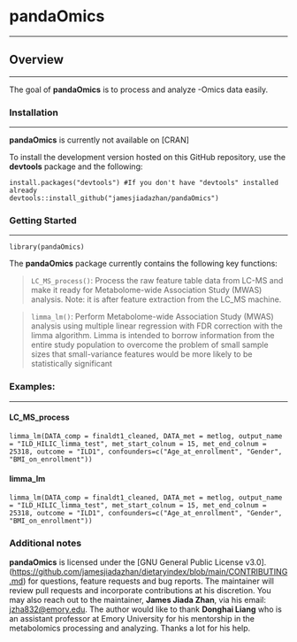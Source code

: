 # pandaOmics

___
## Overview
___

The goal of **pandaOmics** is to process and analyze -Omics data easily.

### Installation
___

**pandaOmics** is currently not available on [CRAN]


To install the development version hosted on this GitHub repository, use the **devtools** package and the following:

```
install.packages("devtools") #If you don't have "devtools" installed already
devtools::install_github("jamesjiadazhan/pandaOmics")
```


### Getting Started
___
```
library(pandaOmics)
```

The **pandaOmics** package currently contains the following key functions:

>`LC_MS_process()`: Process the raw feature table data from LC-MS and make it ready for Metabolome-wide Association Study (MWAS) analysis. Note: it is after feature extraction from the LC_MS machine.

>`limma_lm()`: Perform Metabolome-wide Association Study (MWAS) analysis using multiple linear regression with FDR correction with the limma algorithm. Limma is intended to borrow information from the entire study population to overcome the problem of small sample sizes that small-variance features would be more likely to be statistically significant 

### Examples:
___
#### LC_MS_process
```
limma_lm(DATA_comp = finaldt1_cleaned, DATA_met = metlog, output_name = "ILD_HILIC_limma_test", met_start_colnum = 15, met_end_colnum = 25318, outcome = "ILD1", confounders=c("Age_at_enrollment", "Gender", "BMI_on_enrollment"))

```

#### limma_lm
```
limma_lm(DATA_comp = finaldt1_cleaned, DATA_met = metlog, output_name = "ILD_HILIC_limma_test", met_start_colnum = 15, met_end_colnum = 25318, outcome = "ILD1", confounders=c("Age_at_enrollment", "Gender", "BMI_on_enrollment"))

```

### Additional notes

**pandaOmics** is licensed under the [GNU General Public License v3.0]. (https://github.com/jamesjiadazhan/dietaryindex/blob/main/CONTRIBUTING.md) for questions, feature requests and bug reports. The maintainer will review pull requests and incorporate contributions at his discretion. You may also reach out to the maintainer, **James Jiada Zhan**, via his email: jzha832@emory.edu. The author would like to thank **Donghai Liang** who is an assistant professor at Emory University for his mentorship in the metabolomics processing and analyzing. Thanks a lot for his help. 
